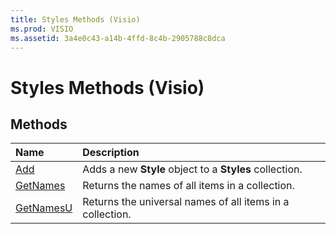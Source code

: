 ```yaml
---
title: Styles Methods (Visio)
ms.prod: VISIO
ms.assetid: 3a4e0c43-a14b-4ffd-8c4b-2905788c8dca
---
```



# Styles Methods (Visio)

## Methods



|**Name**|**Description**|
|:-----|:-----|
|[Add](styles-add-method-visio.md)|Adds a new  **Style** object to a **Styles** collection.|
|[GetNames](styles-getnames-method-visio.md)|Returns the names of all items in a collection.|
|[GetNamesU](styles-getnamesu-method-visio.md)|Returns the universal names of all items in a collection.|

